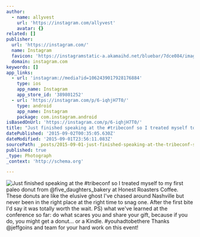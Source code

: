 ```yaml
---
author:
  - name: allyvest
    url: 'https://instagram.com/allyvest'
    avatar: {}
related: []
publisher:
  url: 'https://instagram.com/'
  name: Instagram
  favicon: 'https://instagramstatic-a.akamaihd.net/bluebar/7dce084/images/ico/favicon.ico'
  domain: instagram.com
keywords: []
app_links:
  - url: 'instagram://media?id=1062439017928176884'
    type: ios
    app_name: Instagram
    app_store_id: '389801252'
  - url: 'https://instagram.com/p/6-iqhjH7T0/'
    type: android
    app_name: Instagram
    package: com.instagram.android
isBasedOnUrl: 'https://instagram.com/p/6-iqhjH7T0/'
title: "Just finished speaking at the #tribeconf so I treated myself to my first paleo donut from @five_daughters_bakery at Honest Roasters Coffee. These donuts are like the elusive ghost I've chased around Nashville but never been in the right place at the right time to snag one. After the first bite I'd say it was totally worth the wait. PS) what we've learned at the conference so far: do what scares you and share your gift, because if you do, you might get a donut... or a Kindle. #youhadtobethere Thanks @jeffgoins and team for your hard work on this event!"
datePublished: '2015-09-02T00:35:05.630Z'
dateModified: '2015-09-01T23:56:11.083Z'
sourcePath: _posts/2015-09-01-just-finished-speaking-at-the-tribeconf-so-i-treated-myself.md
published: true
_type: Photograph
_context: 'http://schema.org'

---
```

![Just finished speaking at the &num;tribeconf so I treated myself to my first paleo donut from &commat;five&lowbar;daughters&lowbar;bakery at Honest Roasters Coffee&period; These donuts are like the elusive ghost I've chased around Nashville but never been in the right place at the right time to snag one&period; After the first bite I'd say it was totally worth the wait&period; PS&rpar; what we've learned at the conference so far&colon; do what scares you and share your gift&comma; because if you do&comma; you might get a donut&period;&period;&period; or a Kindle&period; &num;youhadtobethere Thanks &commat;jeffgoins and team for your hard work on this event&excl;](https://scontent.cdninstagram.com/hphotos-xfa1/t51.2885-15/e35/11348255_1623499284576122_1895919250_n.jpg)